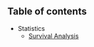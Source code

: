 ## Table of contents

* Statistics
  * [Survival Analysis](/tutorials/statistics/survival-analysis.html)

